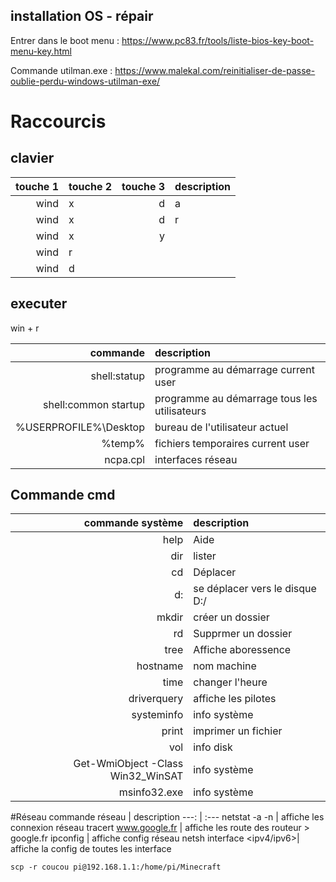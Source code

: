 ## installation OS - répair
Entrer dans le boot menu : https://www.pc83.fr/tools/liste-bios-key-boot-menu-key.html

Commande utilman.exe :  https://www.malekal.com/reinitialiser-de-passe-oublie-perdu-windows-utilman-exe/

# Raccourcis
## clavier
touche 1 | touche 2 | touche 3 | description
 ---: | :--- | -: | :-
 wind | x | d | a | shutdown
 wind | x | d | r | redémarrer
 wind | x | y |   | paramètre > système > info sys
 wind | r |   |   | executer
 wind | d |   |   | affiche le bureau
 

## executer
win + r


commande | description
 ---: | :---
shell:statup | programme au démarrage    current user
shell:common startup | programme au démarrage    tous les utilisateurs
%USERPROFILE%\Desktop | bureau de l'utilisateur actuel
%temp% | fichiers temporaires current user
ncpa.cpl | interfaces réseau




## Commande cmd
commande système | description
 ---: | :---
help | Aide
dir | lister
cd | Déplacer
d: | se déplacer vers le disque D:/
mkdir | créer un dossier
rd | Supprmer un dossier
tree | Affiche  aboressence
hostname | nom machine
time | changer l'heure
driverquery | affiche les pilotes
systeminfo | info système
print | imprimer un fichier
vol | info disk
Get-WmiObject -Class Win32_WinSAT | info système 
msinfo32.exe | info système


#Réseau 
commande réseau | description
 ---: | :---
netstat -a -n | affiche les connexion réseau
tracert www.google.fr | affiche les route des routeur  >    google.fr
ipconfig | affiche config réseau
netsh interface <ipv4/ipv6>| affiche la config de toutes les interface

```scp -r coucou pi@192.168.1.1:/home/pi/Minecraft```

